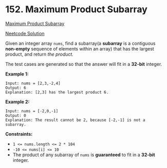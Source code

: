 # 152. Maximum Product Subarray

[Maximum Product Subarray](https://leetcode.com/problems/maximum-product-subarray/description/)

[Neetcode Solution](https://www.youtube.com/watch?v=lXVy6YWFcRM&pp=ygUhbmVldGNvZGUgTWF4aW11bSBQcm9kdWN0IFN1YmFycmF5)

Given an integer array `nums`, find a subarray(a <b>subarray</b> is a contiguous
<b>non-empty</b> sequence of elements within an array) that has the largest
product, and return <em>the product.</em>

The test cases are generated so that the answer will fit in a <b>32-bit</b>
integer.

**Example 1:**

```
Input: nums = [2,3,-2,4]
Output: 6
Explanation: [2,3] has the largest product 6.
```

**Example 2:**

```
Input: nums = [-2,0,-1]
Output: 0
Explanation: The result cannot be 2, because [-2,-1] is not a subarray.
```

**Constraints:**

- `1 <= nums.length <= 2 * 104`
- `-10 <= nums[i] <= 10`
- The product of any subarray of `nums` is <b>guaranteed</b> to fit in a
  <b>32-bit</b> integer.
